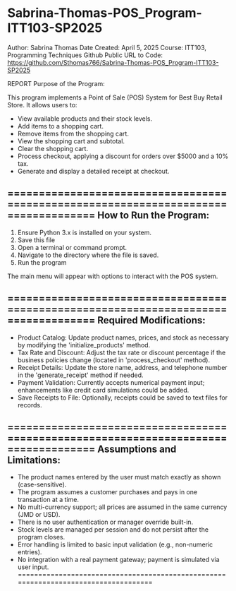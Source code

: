 # Sabrina-Thomas-POS_Program-ITT103-SP2025 

Author: Sabrina Thomas
Date Created: April 5, 2025
Course: ITT103, Programming Techniques
Github Public URL to Code:  https://github.com/Sthomas766/Sabrina-Thomas-POS_Program-ITT103-SP2025
 
REPORT
 Purpose of the Program:

This program implements a Point of Sale (POS) System for Best Buy Retail Store.
It allows users to:
 - View available products and their stock levels.
 - Add items to a shopping cart.
 - Remove items from the shopping cart.
 - View the shopping cart and subtotal.
 - Clear the shopping cart.
 - Process checkout, applying a discount for orders over $5000 and a 10% tax.
 - Generate and display a detailed receipt at checkout.

 ====================================================================================
 How to Run the Program:
 ------------------------------------------------------------------------------------
 1. Ensure Python 3.x is installed on your system.
 2. Save this file 
 3. Open a terminal or command prompt.
 4. Navigate to the directory where the file is saved.
 5. Run the program 

 The main menu will appear with options to interact with the POS system.

 ====================================================================================
 Required Modifications:
 ------------------------------------------------------------------------------------
 - Product Catalog: Update product names, prices, and stock as necessary by modifying 
   the 'initialize_products' method.
 - Tax Rate and Discount: Adjust the tax rate or discount percentage if the business 
   policies change (located in 'process_checkout' method).
 - Receipt Details: Update the store name, address, and telephone number in 
   the 'generate_receipt' method if needed.
 - Payment Validation: Currently accepts numerical payment input; enhancements 
   like credit card simulations could be added.
 - Save Receipts to File: Optionally, receipts could be saved to text files for records.

 ====================================================================================
 Assumptions and Limitations:
 ------------------------------------------------------------------------------------
 - The product names entered by the user must match exactly as shown (case-sensitive).
 - The program assumes a customer purchases and pays in one transaction at a time.
 - No multi-currency support; all prices are assumed in the same currency (JMD or USD).
 - There is no user authentication or manager override built-in.
 - Stock levels are managed per session and do not persist after the program closes.
 - Error handling is limited to basic input validation (e.g., non-numeric entries).
 - No integration with a real payment gateway; payment is simulated via user input.
 ==================================================================================== 
